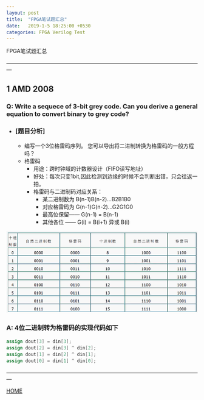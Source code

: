 ```yaml
---
layout: post
title:  "FPGA笔试题汇总"
date:   2019-1-5 18:25:00 +0530
categories: FPGA Verilog Test
---
```


FPGA笔试题汇总

—————————————————————————————————————

## 1 AMD 2008
### Q: Write a sequece of 3-bit grey code. Can you derive a general equation to convert binary to grey code?

* ### [题目分析]
    * 编写一个3位格雷码序列。 您可以导出将二进制转换为格雷码的一般方程吗？
    * 格雷码
      * 用途：跨时钟域的计数器设计（FIFO读写地址）
      * 好处：每次只变1bit,因此检测到边缘的时候不会判断出错，只会往返一拍。
      * 格雷码与二进制码对应关系：
        * 某二进制数为 B(n-1)B(n-2)...B2B1B0
        * 对应格雷码为 G(n-1)G(n-2)...G2G1G0
        * 最高位保留—— G(n-1) = B(n-1)
        * 其他各位  —— G(i) = B(i+1) 异或 B(i)

![grey_code](https://github.com/skycity11/skycity11.github.io/raw/master/img/FPGA_test/grey_code.png)

### A: 4位二进制转为格雷码的实现代码如下
```verilog
assign dout[3] = din[3];
assign dout[2] = din[3] ^ din[2];
assign dout[1] = din[2] ^ din[1];
assign dout[0] = din[1] ^ din[0];
```









—————————————————————————————————————

[HOME][home]

[home]: https://vinericy.cn

